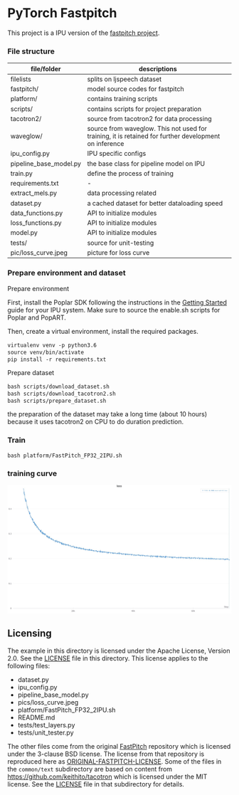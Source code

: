 # PyTorch Fastpitch
This project is a IPU version of the [fastpitch project](https://github.com/NVIDIA/DeepLearningExamples/tree/793027c9da94eb8449ddda3f33543967269aa480/PyTorch/SpeechSynthesis/FastPitch).

### File structure

|file/folder|descriptions|
|-|------------|
|filelists|splits on ljspeech dataset|
|fastpitch/|model source codes for fastpitch|
|platform/|contains training scripts|
|scripts/|contains scripts for project preparation|
|tacotron2/|source from tacotron2 for data processing|
|waveglow/|source from waveglow. This not used for training, it is retained for further development on inference|
|ipu_config.py|IPU specific configs|
|pipeline_base_model.py|the base class for pipeline model on IPU|
|train.py|define the process of training|
|requirements.txt|-|
|extract_mels.py|data processing related|
|dataset.py|a cached dataset for better dataloading speed|
|data_functions.py|API to initialize modules|
|loss_functions.py|API to initialize modules|
|model.py|API to initialize modules|
|tests/|source for unit-testing|
|pic/loss_curve.jpeg|picture for loss curve|


### Prepare environment and dataset


Prepare environment

First, install the Poplar SDK following the instructions in the [Getting Started](https://docs.graphcore.ai/en/latest/getting-started.html) guide for your IPU system. Make sure to source the enable.sh scripts for Poplar and PopART.

Then, create a virtual environment, install the required packages.
```
virtualenv venv -p python3.6
source venv/bin/activate
pip install -r requirements.txt
```
Prepare dataset
```
bash scripts/download_dataset.sh
bash scripts/download_tacotron2.sh
bash scripts/prepare_dataset.sh
```
the preparation of the dataset may take a long time (about 10 hours) because it uses tacotron2 on CPU to do duration prediction.
### Train

```
bash platform/FastPitch_FP32_2IPU.sh
```

### training curve

![image](pic/loss_curve.jpeg)

## Licensing
 
The example in this directory is licensed under the Apache License, Version 2.0. See the [LICENSE](LICENSE) file in this directory.
This license applies to the following files:
- dataset.py
- ipu_config.py
- pipeline_base_model.py
- pics/loss_curve.jpeg
- platform/FastPitch_FP32_2IPU.sh
- README.md
- tests/test_layers.py
- tests/unit_tester.py
 
The other files come from the original [FastPitch](https://github.com/NVIDIA/DeepLearningExamples/tree/793027c9da94eb8449ddda3f33543967269aa480/PyTorch/SpeechSynthesis/FastPitch) repository which is licensed under the 3-clause BSD license. The license from that repository is reproduced here as [ORIGINAL-FASTPITCH-LICENSE](ORIGINAL-FASTPITCH-LICENSE).
Some of the files in the `common/text` subdirectory are based on content from https://github.com/keithito/tacotron which is licensed under the MIT license. See the [LICENSE](common/text/LICENSE) file in that subdirectory for details.